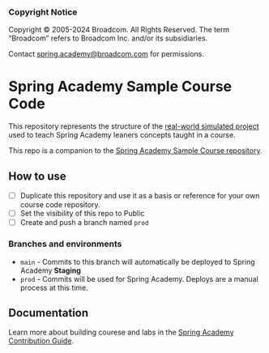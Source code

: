 ### Copyright Notice

Copyright © 2005-2024 Broadcom. All Rights Reserved. The term “Broadcom” refers to Broadcom Inc. and/or its subsidiaries.

Contact spring.academy@broadcom.com for permissions.

# Spring Academy Sample Course Code

This repository represents the structure of the [real-world simulated project](https://github.com/vmware-tanzu-learning/spring-academy/blob/main/docs/lab-authoring-style-guide.md#remember-youre-building-a-real-application) used to teach Spring Academy leaners concepts taught in a course. 

This repo is a companion to the [Spring Academy Sample Course repository](https://github.com/vmware-tanzu-learning/course-spring-academy-sample).

## How to use

- [ ] Duplicate this repository and use it as a basis or reference for your own course code repository.
- [ ] Set the visibility of this repo to Public
- [ ] Create and push a branch named `prod`

### Branches and environments 

- `main` - Commits to this branch will automatically be deployed to Spring Academy **Staging**
- `prod` - Commits will be used for Spring Academy. Deploys are a manual process at this time. 

## Documentation

Learn more about building courese and labs in the [Spring Academy Contribution Guide](https://github.com/vmware-tanzu-learning/spring-academy/blob/main/CONTRIBUTING.md).
